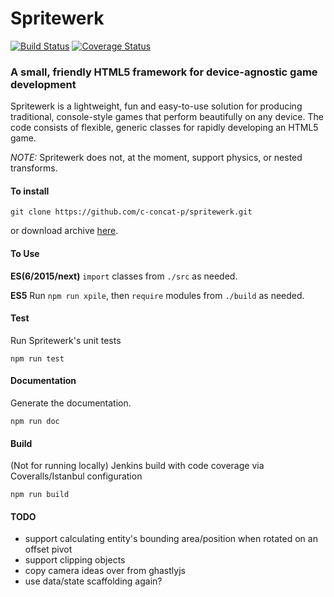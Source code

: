 Spritewerk
==========

[![Build Status](https://travis-ci.org/c-concat-p/spritewerk.svg?branch=master)](https://travis-ci.org/c-concat-p/spritewerk)
[![Coverage Status](https://coveralls.io/repos/github/c-concat-p/spritewerk/badge.svg?branch=master&stopCachingBadges=true)](https://coveralls.io/github/c-concat-p/spritewerk?branch=master&stopCachingBadges=true)

### A small, friendly HTML5 framework for device-agnostic game development
Spritewerk is a lightweight, fun and easy-to-use solution for producing traditional, console-style games that perform beautifully on any device. The code consists of flexible, generic classes for rapidly developing an HTML5 game.

*NOTE:* Spritewerk does not, at the moment, support physics, or nested transforms.

#### To install
    git clone https://github.com/c-concat-p/spritewerk.git

or download archive [here](https://github.com/c-concat-p/spritewerk/archive/master.zip).

#### To Use
**ES(6/2015/next)**
`import` classes from `./src` as needed.

**ES5**
Run `npm run xpile`, then `require` modules from `./build` as needed.

#### Test
Run Spritewerk's unit tests

    npm run test

#### Documentation
Generate the documentation.

    npm run doc

#### Build
(Not for running locally) Jenkins build with code coverage via Coveralls/Istanbul configuration

    npm run build

#### TODO
* support calculating entity's bounding area/position when rotated on an offset pivot
* support clipping objects
* copy camera ideas over from ghastlyjs
* use data/state scaffolding again?
